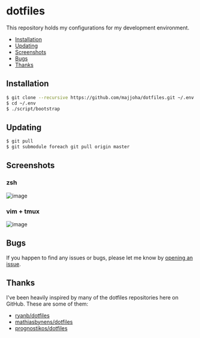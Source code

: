 # dotfiles
This repository holds my configurations for my development environment.

* [Installation](#installation)
* [Updating](#updating)
* [Screenshots](#screenshots)
* [Bugs](#bugs)
* [Thanks](#thanks)

## Installation 
```bash
$ git clone --recursive https://github.com/majjoha/dotfiles.git ~/.env
$ cd ~/.env
$ ./script/bootstrap
```

## Updating
```bash
$ git pull
$ git submodule foreach git pull origin master
```
## Screenshots
### zsh
![image](http://f.cl.ly/items/1d0H0N3K0r101U2z0B3h/Sk%C3%A6rmbillede%202013-09-06%20kl.%2019.59.28.png)
### vim + tmux
![image](http://f.cl.ly/items/0M3f2c1R1G0Q3h3j083P/Sk%C3%A6rmbillede%202013-12-13%20kl.%2008.09.26.png)

## Bugs
If you happen to find any issues or bugs, please let me know by
[opening an issue](https://github.com/majjoha/dotfiles/issues).

## Thanks
I've been heavily inspired by many of the dotfiles repositories here on GitHub.
These are some of them:
* [ryanb/dotfiles](https://github.com/ryanb/dotfiles)
* [mathiasbynens/dotfiles](https://github.com/mathiasbynens/dotfiles)
* [prognostikos/dotfiles](https://github.com/prognostikos/dotfiles)
